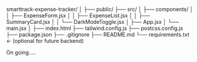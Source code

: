 smarttrack-expense-tracker/
│
├── public/
├── src/
│   ├── components/
│   │   ├── ExpenseForm.jsx
│   │   ├── ExpenseList.jsx
│   │   ├── SummaryCard.jsx
│   │   └── DarkModeToggle.jsx
│   ├── App.jsx
│   └── main.jsx
│
├── index.html
├── tailwind.config.js
├── postcss.config.js
├── package.json
├── .gitignore
├── README.md
└── requirements.txt ← (optional for future backend)


On going..... 
